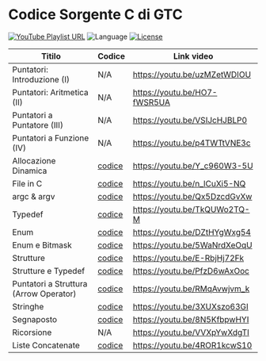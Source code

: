 # Codice Sorgente C di GTC
<p align="left">
    <a href="https://www.youtube.com/playlist?list=PLVtGJfbzVd1GiC_EmIZ9sKBd614-L8_CE" target="_blank"><img src="https://img.shields.io/badge/playlist-YouTube-red" alt="YouTube Playlist URL"></a>
    <a><img src="https://img.shields.io/badge/language-C-darkgrey" alt="Language"></a>
    <a href="https://github.com/gethecookie/playlist_c/blob/master/LICENSE"><img src="https://img.shields.io/badge/license-MIT-green" alt="License"></a>
</p>

| Titilo                       | Codice                                                                                   | Link video                   |
|------------------------------|------------------------------------------------------------------------------------------|------------------------------|
| Puntatori: Introduzione (I)  | N/A                                                                                      | https://youtu.be/uzMZetWDIOU |
| Puntatori: Aritmetica (II)   | N/A                                                                                      | https://youtu.be/HO7-fWSR5UA |
| Puntatori a Puntatore (III)  | N/A                                                                                      | https://youtu.be/VSIJcHJBLP0 |
| Puntatori a Funzione (IV)    | N/A                                                                                      | https://youtu.be/p4TWTtVNE3c |
| Allocazione Dinamica         |[codice](https://github.com/gethecookie/playlist_c/tree/main/video_array_dinamici)        | https://youtu.be/Y_c960W3-5U |
| File in C                    |[codice](https://github.com/gethecookie/playlist_c/tree/main/video_file)                  | https://youtu.be/n_lCuXi5-NQ |
| argc & argv                  |[codice](https://github.com/gethecookie/playlist_c/tree/main/video_argc_argv)             | https://youtu.be/Qx5DzcdGvXw |
| Typedef                      |[codice](https://github.com/gethecookie/playlist_c/tree/main/video_typedef)               | https://youtu.be/TkQUWo2TQ-M |
| Enum                         |[codice](https://github.com/gethecookie/playlist_c/tree/main/video_enum)                  | https://youtu.be/DZtHYgWxg54 |
| Enum e Bitmask               |[codice](https://github.com/gethecookie/playlist_c/tree/main/video_enum_bitmask)          | https://youtu.be/5WaNrdXeOqU |
| Strutture                    |[codice](https://github.com/gethecookie/playlist_c/tree/main/video_strutture)             | https://youtu.be/E-RbjHj72Fk |
| Strutture e Typedef          |[codice](https://github.com/gethecookie/playlist_c/tree/main/video_strutture)             | https://youtu.be/PfzD6wAxOoc |
| Puntatori a Struttura (Arrow Operator)|[codice](https://github.com/gethecookie/playlist_c/tree/main/video_puntatori_a_struttura) | https://youtu.be/RMqAvwjvm_k |
| Stringhe                     |[codice](https://github.com/gethecookie/playlist_c/tree/main/video_stringhe)              | https://youtu.be/3XUXszo63GI |
| Segnaposto                   |[codice](https://github.com/gethecookie/playlist_c/tree/main/video_segnaposto)            | https://youtu.be/8N5KfbpwHYI |
| Ricorsione                   | N/A                                                                                      | https://youtu.be/VVXpYwXdgTI |
| Liste Concatenate            |[codice](https://github.com/gethecookie/playlist_c/tree/main/video_liste_concatenate)     | https://youtu.be/4ROR1kcwS10 |
